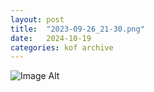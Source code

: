 ```yaml
---
layout:	post
title:	"2023-09-26_21-30.png"
date:	2024-10-19
categories:	kof archive
---
```


![Image Alt](https://k0f.github.io/assets/2023-09-26_21-30.png)